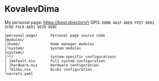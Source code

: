 # KovalevDima
My personal page: https://boot.directory/\
GPG: `DDBB 4A1F A6E8 FFE7 6601 5C9D F5C0 AE01 8670 DEBC`

```text
├personal-page/      Personal page source code
├modules/
|├home/              Home manager modules
|└system/            System modules
├systems/
|└*/                 System-specific configurations
| ├default.nix       Full system configuration
| ├hardware.nix      Hardware configuration
| └disks.nix         Disks configuration
└secrets.yaml
```
